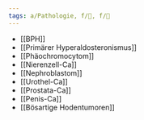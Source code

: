 ```yaml
---
tags: a/Pathologie, f/🍆, f/🦀
---
```

- [[BPH]]
- [[Primärer Hyperaldosteronismus]]
- [[Phäochromocytom]]
- [[Nierenzell-Ca]]
- [[Nephroblastom]]
- [[Urothel-Ca]]
- [[Prostata-Ca]]
- [[Penis-Ca]]
- [[Bösartige Hodentumoren]]